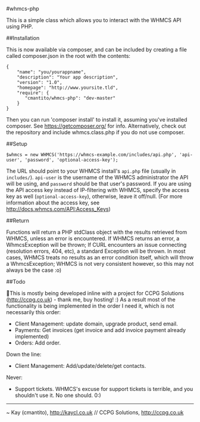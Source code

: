 #whmcs-php

This is a simple class which allows you to interact with the WHMCS API using PHP.

##Installation

This is now available via composer, and can be included by creating a file called composer.json in the root with the contents:

    {
        "name": "you/yourappname",
        "description": "Your app description",
        "version": "1.0",
        "homepage": "http://www.yoursite.tld",
    	"require": {
    	   "cmantito/whmcs-php": "dev-master"
    	}
	}
	
Then you can run 'composer install' to install it, assuming you've installed composer. See https://getcomposer.org/ for info.
Alternatively, check out the repository and include whmcs.class.php if you do not use composer.

##Setup

    $whmcs = new WHMCS('https://whmcs-example.com/includes/api.php', 'api-user', 'password', 'optional-access-key');

The URL should point to your WHMCS install's `api.php` file (usually in `includes/`). `api-user` is the username of the WHMCS administrator the API will be using, and `password` should be that user's password. If you are using the API access key instead of IP-filtering with WHMCS, specify the access key as well (`optional-access-key`), otherwise, leave it off/null. (For more information about the access key, see http://docs.whmcs.com/API:Access_Keys)

##Return

Functions will return a PHP stdClass object with the results retrieved from WHMCS, unless an error is encountered. If WHMCS returns an error, a WhmcsException will be thrown; If CURL encounters an issue connecting (resolution errors, 404, etc), a standard Exception will be thrown. In most cases, WHMCS treats no results as an error condition itself, which will throw a WhmcsException; WHMCS is not very consistent however, so this may not always be the case :o)

##Todo

This is mostly being developed inline with a project for CCPG Solutions (http://ccpg.co.uk) - thank me, buy hosting! :) As a result most of the functionality is being implemented in the order I need it, which is not necessarily this order:

* Client Management: update domain, upgrade product, send email.
* Payments: Get invoices (get invoice and add invoice payment already implemented)
* Orders: Add order.

Down the line:

* Client Management: Add/update/delete/get contacts.

Never:

* Support tickets. WHMCS's excuse for support tickets is terrible, and you shouldn't use it. No one should. 0:)

---
~ Kay (cmantito), http://kaycl.co.uk // CCPG Solutions, http://ccpg.co.uk
